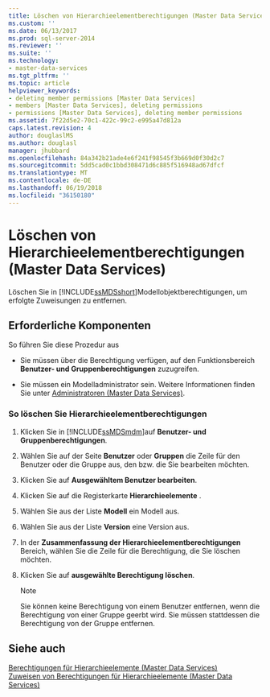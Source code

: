 ```yaml
---
title: Löschen von Hierarchieelementberechtigungen (Master Data Services) | Microsoft-Dokumentation
ms.custom: ''
ms.date: 06/13/2017
ms.prod: sql-server-2014
ms.reviewer: ''
ms.suite: ''
ms.technology:
- master-data-services
ms.tgt_pltfrm: ''
ms.topic: article
helpviewer_keywords:
- deleting member permissions [Master Data Services]
- members [Master Data Services], deleting permissions
- permissions [Master Data Services], deleting member permissions
ms.assetid: 7f22d5e2-70c1-422c-99c2-e995a47d812a
caps.latest.revision: 4
author: douglaslMS
ms.author: douglasl
manager: jhubbard
ms.openlocfilehash: 84a342b21ade4e6f241f98545f3b669d0f30d2c7
ms.sourcegitcommit: 5dd5cad0c1bbd308471d6c885f516948ad67dfcf
ms.translationtype: MT
ms.contentlocale: de-DE
ms.lasthandoff: 06/19/2018
ms.locfileid: "36150180"
---
```

# <a name="delete-hierarchy-member-permissions-master-data-services"></a>Löschen von Hierarchieelementberechtigungen (Master Data Services)
  Löschen Sie in [!INCLUDE[ssMDSshort](../includes/ssmdsshort-md.md)]Modellobjektberechtigungen, um erfolgte Zuweisungen zu entfernen.  
  
## <a name="prerequisites"></a>Erforderliche Komponenten  
 So führen Sie diese Prozedur aus  
  
-   Sie müssen über die Berechtigung verfügen, auf den Funktionsbereich **Benutzer- und Gruppenberechtigungen** zuzugreifen.  
  
-   Sie müssen ein Modelladministrator sein. Weitere Informationen finden Sie unter [Administratoren &#40;Master Data Services&#41;](administrators-master-data-services.md).  
  
### <a name="to-delete-hierarchy-member-permissions"></a>So löschen Sie Hierarchieelementberechtigungen  
  
1.  Klicken Sie in [!INCLUDE[ssMDSmdm](../includes/ssmdsmdm-md.md)]auf **Benutzer- und Gruppenberechtigungen**.  
  
2.  Wählen Sie auf der Seite **Benutzer** oder **Gruppen** die Zeile für den Benutzer oder die Gruppe aus, den bzw. die Sie bearbeiten möchten.  
  
3.  Klicken Sie auf **Ausgewähltem Benutzer bearbeiten**.  
  
4.  Klicken Sie auf die Registerkarte **Hierarchieelemente** .  
  
5.  Wählen Sie aus der Liste **Modell** ein Modell aus.  
  
6.  Wählen Sie aus der Liste **Version** eine Version aus.  
  
7.  In der **Zusammenfassung der Hierarchieelementberechtigungen** Bereich, wählen Sie die Zeile für die Berechtigung, die Sie löschen möchten.  
  
8.  Klicken Sie auf **ausgewählte Berechtigung löschen**.  
  
    > [!NOTE]  
    >  Sie können keine Berechtigung von einem Benutzer entfernen, wenn die Berechtigung von einer Gruppe geerbt wird. Sie müssen stattdessen die Berechtigung von der Gruppe entfernen.  
  
## <a name="see-also"></a>Siehe auch  
 [Berechtigungen für Hierarchieelemente &#40;Master Data Services&#41;](../../2014/master-data-services/hierarchy-member-permissions-master-data-services.md)   
 [Zuweisen von Berechtigungen für Hierarchieelemente &#40;Master Data Services&#41;](../../2014/master-data-services/assign-hierarchy-member-permissions-master-data-services.md)  
  
  